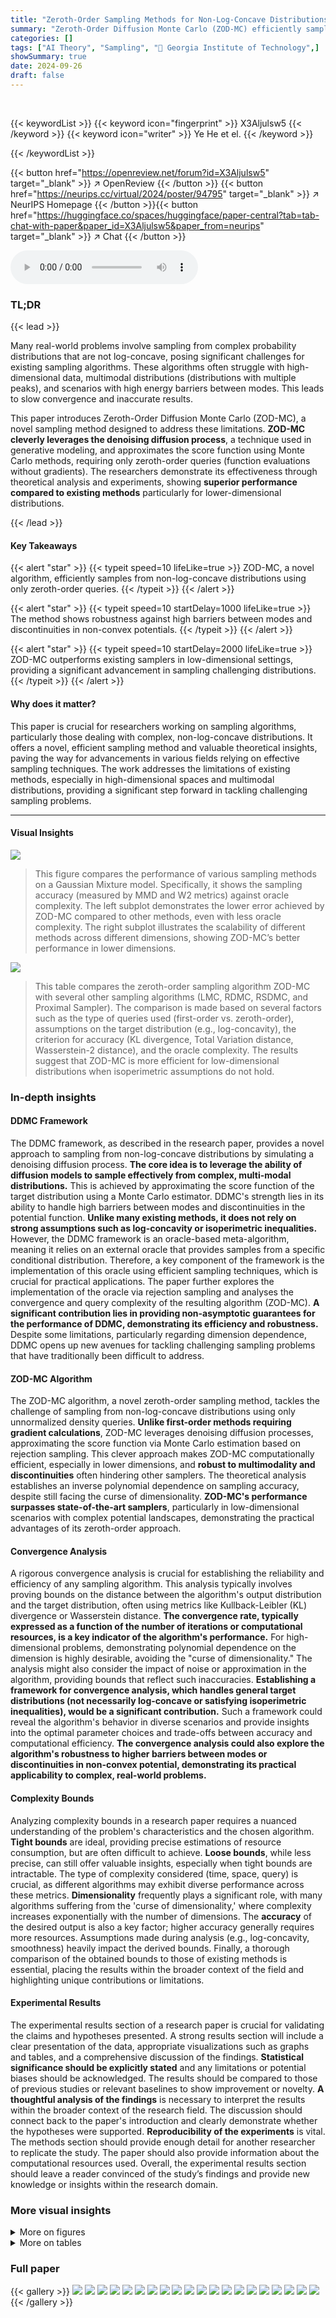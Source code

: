 ```yaml
---
title: "Zeroth-Order Sampling Methods for Non-Log-Concave Distributions: Alleviating Metastability by Denoising Diffusion"
summary: "Zeroth-Order Diffusion Monte Carlo (ZOD-MC) efficiently samples from non-log-concave distributions using only zeroth-order queries, overcoming metastability issues and outperforming state-of-the-art s..."
categories: []
tags: ["AI Theory", "Sampling", "🏢 Georgia Institute of Technology",]
showSummary: true
date: 2024-09-26
draft: false
---
```


<br>

{{< keywordList >}}
{{< keyword icon="fingerprint" >}} X3Aljulsw5 {{< /keyword >}}
{{< keyword icon="writer" >}} Ye He et el. {{< /keyword >}}
 
{{< /keywordList >}}

{{< button href="https://openreview.net/forum?id=X3Aljulsw5" target="_blank" >}}
↗ OpenReview
{{< /button >}}
{{< button href="https://neurips.cc/virtual/2024/poster/94795" target="_blank" >}}
↗ NeurIPS Homepage
{{< /button >}}{{< button href="https://huggingface.co/spaces/huggingface/paper-central?tab=tab-chat-with-paper&paper_id=X3Aljulsw5&paper_from=neurips" target="_blank" >}}
↗ Chat
{{< /button >}}



<audio controls>
    <source src="https://ai-paper-reviewer.com/X3Aljulsw5/podcast.wav" type="audio/wav">
    Your browser does not support the audio element.
</audio>


### TL;DR


{{< lead >}}

Many real-world problems involve sampling from complex probability distributions that are not log-concave, posing significant challenges for existing sampling algorithms. These algorithms often struggle with high-dimensional data, multimodal distributions (distributions with multiple peaks), and scenarios with high energy barriers between modes. This leads to slow convergence and inaccurate results.

This paper introduces Zeroth-Order Diffusion Monte Carlo (ZOD-MC), a novel sampling method designed to address these limitations. **ZOD-MC cleverly leverages the denoising diffusion process**, a technique used in generative modeling, and approximates the score function using Monte Carlo methods, requiring only zeroth-order queries (function evaluations without gradients).  The researchers demonstrate its effectiveness through theoretical analysis and experiments, showing **superior performance compared to existing methods** particularly for lower-dimensional distributions.

{{< /lead >}}


#### Key Takeaways

{{< alert "star" >}}
{{< typeit speed=10 lifeLike=true >}} ZOD-MC, a novel algorithm, efficiently samples from non-log-concave distributions using only zeroth-order queries. {{< /typeit >}}
{{< /alert >}}

{{< alert "star" >}}
{{< typeit speed=10 startDelay=1000 lifeLike=true >}} The method shows robustness against high barriers between modes and discontinuities in non-convex potentials. {{< /typeit >}}
{{< /alert >}}

{{< alert "star" >}}
{{< typeit speed=10 startDelay=2000 lifeLike=true >}} ZOD-MC outperforms existing samplers in low-dimensional settings, providing a significant advancement in sampling challenging distributions. {{< /typeit >}}
{{< /alert >}}

#### Why does it matter?
This paper is crucial for researchers working on sampling algorithms, particularly those dealing with complex, non-log-concave distributions. It offers a novel, efficient sampling method and valuable theoretical insights, paving the way for advancements in various fields relying on effective sampling techniques.  The work addresses the limitations of existing methods, especially in high-dimensional spaces and multimodal distributions, providing a significant step forward in tackling challenging sampling problems.

------
#### Visual Insights



![](https://ai-paper-reviewer.com/X3Aljulsw5/figures_5_1.jpg)

> This figure compares the performance of various sampling methods on a Gaussian Mixture model.  Specifically, it shows the sampling accuracy (measured by MMD and W2 metrics) against oracle complexity.  The left subplot demonstrates the lower error achieved by ZOD-MC compared to other methods, even with less oracle complexity. The right subplot illustrates the scalability of different methods across different dimensions, showing ZOD-MC’s better performance in lower dimensions.





![](https://ai-paper-reviewer.com/X3Aljulsw5/tables_2_1.jpg)

> This table compares the zeroth-order sampling algorithm ZOD-MC with several other sampling algorithms (LMC, RDMC, RSDMC, and Proximal Sampler). The comparison is made based on several factors such as the type of queries used (first-order vs. zeroth-order), assumptions on the target distribution (e.g., log-concavity), the criterion for accuracy (KL divergence, Total Variation distance, Wasserstein-2 distance), and the oracle complexity. The results suggest that ZOD-MC is more efficient for low-dimensional distributions when isoperimetric assumptions do not hold.





### In-depth insights


#### DDMC Framework
The DDMC framework, as described in the research paper, provides a novel approach to sampling from non-log-concave distributions by simulating a denoising diffusion process.  **The core idea is to leverage the ability of diffusion models to sample effectively from complex, multi-modal distributions.** This is achieved by approximating the score function of the target distribution using a Monte Carlo estimator. DDMC's strength lies in its ability to handle high barriers between modes and discontinuities in the potential function.  **Unlike many existing methods, it does not rely on strong assumptions such as log-concavity or isoperimetric inequalities.**  However, the DDMC framework is an oracle-based meta-algorithm, meaning it relies on an external oracle that provides samples from a specific conditional distribution.  Therefore, a key component of the framework is the implementation of this oracle using efficient sampling techniques, which is crucial for practical applications. The paper further explores the implementation of the oracle via rejection sampling and analyses the convergence and query complexity of the resulting algorithm (ZOD-MC). **A significant contribution lies in providing non-asymptotic guarantees for the performance of DDMC, demonstrating its efficiency and robustness.** Despite some limitations, particularly regarding dimension dependence, DDMC opens up new avenues for tackling challenging sampling problems that have traditionally been difficult to address.

#### ZOD-MC Algorithm
The ZOD-MC algorithm, a novel zeroth-order sampling method, tackles the challenge of sampling from non-log-concave distributions using only unnormalized density queries.  **Unlike first-order methods requiring gradient calculations**, ZOD-MC leverages denoising diffusion processes, approximating the score function via Monte Carlo estimation based on rejection sampling. This clever approach makes ZOD-MC computationally efficient, especially in lower dimensions, and **robust to multimodality and discontinuities** often hindering other samplers.  The theoretical analysis establishes an inverse polynomial dependence on sampling accuracy, despite still facing the curse of dimensionality.  **ZOD-MC's performance surpasses state-of-the-art samplers**, particularly in low-dimensional scenarios with complex potential landscapes, demonstrating the practical advantages of its zeroth-order approach.

#### Convergence Analysis
A rigorous convergence analysis is crucial for establishing the reliability and efficiency of any sampling algorithm.  This analysis typically involves proving bounds on the distance between the algorithm's output distribution and the target distribution, often using metrics like Kullback-Leibler (KL) divergence or Wasserstein distance.  **The convergence rate, typically expressed as a function of the number of iterations or computational resources, is a key indicator of the algorithm's performance.**  For high-dimensional problems, demonstrating polynomial dependence on the dimension is highly desirable, avoiding the "curse of dimensionality." The analysis might also consider the impact of noise or approximation in the algorithm, providing bounds that reflect such inaccuracies.  **Establishing a framework for convergence analysis, which handles general target distributions (not necessarily log-concave or satisfying isoperimetric inequalities), would be a significant contribution.** Such a framework could reveal the algorithm's behavior in diverse scenarios and provide insights into the optimal parameter choices and trade-offs between accuracy and computational efficiency. **The convergence analysis could also explore the algorithm's robustness to higher barriers between modes or discontinuities in non-convex potential, demonstrating its practical applicability to complex, real-world problems.**

#### Complexity Bounds
Analyzing complexity bounds in a research paper requires a nuanced understanding of the problem's characteristics and the chosen algorithm.  **Tight bounds** are ideal, providing precise estimations of resource consumption, but are often difficult to achieve.  **Loose bounds**, while less precise, can still offer valuable insights, especially when tight bounds are intractable. The type of complexity considered (time, space, query) is crucial, as different algorithms may exhibit diverse performance across these metrics. **Dimensionality** frequently plays a significant role, with many algorithms suffering from the 'curse of dimensionality,' where complexity increases exponentially with the number of dimensions.  The **accuracy** of the desired output is also a key factor; higher accuracy generally requires more resources. Assumptions made during analysis (e.g., log-concavity, smoothness) heavily impact the derived bounds.  Finally, a thorough comparison of the obtained bounds to those of existing methods is essential, placing the results within the broader context of the field and highlighting unique contributions or limitations.

#### Experimental Results
The experimental results section of a research paper is crucial for validating the claims and hypotheses presented.  A strong results section will include a clear presentation of the data, appropriate visualizations such as graphs and tables, and a comprehensive discussion of the findings. **Statistical significance should be explicitly stated** and any limitations or potential biases should be acknowledged.  The results should be compared to those of previous studies or relevant baselines to show improvement or novelty.  **A thoughtful analysis of the findings** is necessary to interpret the results within the broader context of the research field.  The discussion should connect back to the paper's introduction and clearly demonstrate whether the hypotheses were supported.  **Reproducibility of the experiments** is vital. The methods section should provide enough detail for another researcher to replicate the study.  The paper should also provide information about the computational resources used.  Overall, the experimental results section should leave a reader convinced of the study’s findings and provide new knowledge or insights within the research domain.


### More visual insights

<details>
<summary>More on figures
</summary>


![](https://ai-paper-reviewer.com/X3Aljulsw5/figures_7_1.jpg)

> This figure presents the results of Gaussian Mixture experiments, comparing various sampling methods' accuracies.  Subfigure (a) shows sampling accuracy against oracle complexity, demonstrating ZOD-MC's superior performance with lower errors in both MMD and W2 metrics. Subfigure (b) illustrates sampling accuracy against dimension, highlighting ZOD-MC's better scalability compared to other diffusion-based methods.


![](https://ai-paper-reviewer.com/X3Aljulsw5/figures_7_2.jpg)

> This figure compares the performance of various sampling methods on the Müller Brown potential, a challenging non-convex distribution with three modes.  The plot shows the generated samples overlaid on a contour plot of the potential function.  The goal is to assess each method's ability to accurately capture the multi-modal nature of the distribution, with 1100 oracle calls used per method.  ZOD-MC, the proposed method, demonstrates improved sampling performance compared to the baselines.


![](https://ai-paper-reviewer.com/X3Aljulsw5/figures_8_1.jpg)

> This figure compares the performance of various sampling algorithms on the Müller Brown potential, a highly non-linear and non-convex function with three modes. The generated samples are overlaid on the contour plot of the potential function.  The figure visually demonstrates the ability of ZOD-MC to effectively sample from all three modes of the Müller-Brown potential, in contrast to other methods which struggle to escape local minima, showcasing its effectiveness in sampling from challenging non-convex distributions.


![](https://ai-paper-reviewer.com/X3Aljulsw5/figures_8_2.jpg)

> This figure displays the performance comparison of various sampling methods on a Gaussian Mixture model. The left panel shows sampling accuracy (MMD and W2 error) against oracle complexity.  The right panel illustrates how accuracy changes with dimension. ZOD-MC excels in terms of accuracy and scalability.


![](https://ai-paper-reviewer.com/X3Aljulsw5/figures_8_3.jpg)

> This figure compares the sampling performance of different methods (ZOD-MC, RDMC, RSDMC, SLIPS, AIS, SMC, Langevin, proximal, parallel) on an asymmetric, unbalanced Gaussian Mixture.  All diffusion methods used 2200 oracles for score evaluation, while Langevin and Proximal used the same total oracle count. The figure shows that ZOD-MC successfully samples from all modes of the mixture, unlike the others which suffer from metastability (struggle to escape local minima and explore all modes).


![](https://ai-paper-reviewer.com/X3Aljulsw5/figures_25_1.jpg)

> This figure compares the wall-clock time of different sampling algorithms against their oracle complexities. The oracle complexity measures the number of zeroth-order or first-order queries made to estimate the target distribution. ZOD-MC shows relatively less sensitivity to increasing complexities.  The figure highlights the computational efficiency of ZOD-MC compared to other sampling methods, particularly at higher oracle complexities.


![](https://ai-paper-reviewer.com/X3Aljulsw5/figures_26_1.jpg)

> This figure compares the performance of various sampling methods on a 2D Gaussian mixture distribution.  Subfigure (a) shows the sampling accuracy (measured by MMD and W2) against the oracle complexity (total number of zeroth and first order queries). ZOD-MC demonstrates the lowest error for a given oracle complexity. Subfigure (b) illustrates the performance against the dimensionality of the distribution, indicating that other diffusion-based methods struggle as the dimension increases.  ZOD-MC is shown to be more robust in higher dimensions.


![](https://ai-paper-reviewer.com/X3Aljulsw5/figures_26_2.jpg)

> This figure showcases the generated samples for the Müller Brown potential using different sampling methods.  The samples are overlaid on a contour plot of the potential energy surface. The figure visually demonstrates the effectiveness of each method in exploring the multi-modal potential energy landscape.  All methods used the same number of oracles (1100).


![](https://ai-paper-reviewer.com/X3Aljulsw5/figures_27_1.jpg)

> This figure compares the performance of various sampling methods (ZOD-MC, RDMC, RSDMC, SLIPS, AIS, SMC, Langevin, Proximal, Parallel) on a Gaussian Mixture model.  Subfigure (a) shows sampling accuracy (measured by MMD and W2 errors) against oracle complexity.  ZOD-MC demonstrates the lowest error across different complexities. Subfigure (b) shows sampling accuracy against dimensionality (3D and 5D), highlighting that ZOD-MC scales more favorably with higher dimensions compared to other diffusion-based methods.


![](https://ai-paper-reviewer.com/X3Aljulsw5/figures_28_1.jpg)

> This figure compares the performance of ZOD-MC with other sampling methods (RDMC, RSDMC, SLIPS, AIS, SMC, Langevin, Proximal, Parallel) on a Gaussian Mixture model.  It showcases the sampling accuracy (measured by MMD and W2) against oracle complexity and dimension.  The results demonstrate ZOD-MC's superior performance in low dimensions, achieving the lowest error with the least number of oracle queries, even when compared to other diffusion-based methods.


![](https://ai-paper-reviewer.com/X3Aljulsw5/figures_29_1.jpg)

> This figure shows the accuracy of different sampling methods for a Gaussian Mixture model.  Subfigure (a) compares the sampling accuracy (measured by MMD and W2) against the oracle complexity.  It demonstrates that ZOD-MC achieves the lowest error with the least number of oracle queries. Subfigure (b) shows how the sampling accuracy changes with increasing dimensionality. It indicates that diffusion based methods (including ZOD-MC) scale poorly with increasing dimensions, even if other methods are used.


![](https://ai-paper-reviewer.com/X3Aljulsw5/figures_29_2.jpg)

> This figure compares the accuracy of various sampling methods (ZOD-MC, RDMC, RSDMC, SLIPS, AIS, SMC, Langevin, Proximal, Parallel) for sampling from a Gaussian Mixture distribution.  Subfigure (a) shows the sampling accuracy against oracle complexity (total number of queries), demonstrating that ZOD-MC achieves the lowest error (both in MMD and W2) using the least number of queries.  Subfigure (b) shows sampling accuracy against the dimension, highlighting that ZOD-MC scales better than other diffusion-based methods in higher dimensions.


![](https://ai-paper-reviewer.com/X3Aljulsw5/figures_30_1.jpg)

> This figure compares the performance of various sampling methods (ZOD-MC, RDMC, RSDMC, SLIPS, AIS, SMC, Langevin, Proximal, Parallel) on a Gaussian Mixture model.  Subfigure (a) shows the sampling accuracy (measured by MMD and W2 error) against the oracle complexity.  Subfigure (b) shows the sampling accuracy against the dimension of the Gaussian Mixture. The results indicate ZOD-MC's superior performance, especially in low dimensions, and its robustness to different complexities.


![](https://ai-paper-reviewer.com/X3Aljulsw5/figures_30_2.jpg)

> This figure shows the wall-clock time taken by different sampling algorithms (ZOD-MC, RDMC, RSDMC, SLIPS, AIS, SMC, Langevin, proximal, and parallel) as a function of the gradient complexity.  The plot demonstrates the relative efficiency of each method in terms of computational time required to achieve a certain level of sampling accuracy, as measured by gradient complexity. 


![](https://ai-paper-reviewer.com/X3Aljulsw5/figures_31_1.jpg)

> This figure presents the generated samples from different sampling methods (ZOD-MC, RDMC, RSDMC, SLIPS, AIS, SMC, Langevin, Proximal, Parallel) for a Gaussian Mixture model with different distances between modes (R = 1 and R = 6). For each method, the generated samples are shown as red points overlaid on the contour plot of the target distribution's density. The figure visually demonstrates the performance of each sampling method in navigating multimodal distributions with varying degrees of separation between modes.


![](https://ai-paper-reviewer.com/X3Aljulsw5/figures_31_2.jpg)

> This figure compares the sampling performance of various algorithms on a Gaussian mixture model with modes increasingly separated. The separation is controlled by the parameter R, which scales the mean of each mode.  The figure visually demonstrates the ability of ZOD-MC to effectively sample from all modes even when the modes are far apart and the distribution is highly multi-modal, a situation where many other methods fail due to metastability.


![](https://ai-paper-reviewer.com/X3Aljulsw5/figures_32_1.jpg)

> This figure compares the score error at the final time step (t=T) for different sampling methods across two different target distributions: a 2D Gaussian Mixture Model (GMM) and a 5D GMM. The score error is a measure of how well the estimated score function approximates the true score function.  The plot shows that ZOD-MC consistently achieves the lowest score error across various oracle complexities.  This highlights the accuracy of ZOD-MC's score estimation, which is crucial for its effectiveness in sampling from complex distributions.  The results for SLIPS are also presented, but are not directly comparable due to differences in the forward diffusion process used.


</details>




<details>
<summary>More on tables
</summary>


![](https://ai-paper-reviewer.com/X3Aljulsw5/tables_4_1.jpg)
> This table compares the ZOD-MC algorithm to several other sampling algorithms (LMC, RDMC, RSDMC, and Proximal Sampler) across several criteria.  These criteria include the type of query used (first-order or zeroth-order), assumptions made about the target distribution (e.g., log-concavity, soft log-concavity), the convergence criterion used (KL divergence, Total Variation distance, Wasserstein-2 distance), and the oracle complexity (the number of queries to an oracle needed to obtain an epsilon-accurate sample). The table highlights that ZOD-MC excels in low dimensions when isoperimetric assumptions are not made.

![](https://ai-paper-reviewer.com/X3Aljulsw5/tables_25_1.jpg)
> This table compares the performance of the proposed ZOD-MC algorithm to several existing sampling algorithms (LMC, RDMC, RSDMC, and Proximal Sampler).  The comparison focuses on the isoperimetric assumptions made by each algorithm and their oracle complexities (the computational cost of accessing information about the target distribution) to achieve a specified level of sampling accuracy (ε).  The table highlights that ZOD-MC excels in low dimensions when isoperimetric assumptions are not made, offering a competitive zeroth-order query complexity.

![](https://ai-paper-reviewer.com/X3Aljulsw5/tables_28_1.jpg)
> This table compares ZOD-MC with four other sampling algorithms (LMC, RDMC, RSDMC, and Proximal Sampler) based on several factors.  It shows the type of queries used (first-order or zeroth-order), the assumptions made about the target distribution (e.g., log-concavity, soft log-concavity, or no assumptions), the convergence criterion used (KL divergence, total variation distance, or a combination), and the oracle complexity.  Oracle complexity refers to the number of queries to the target distribution required to achieve a certain level of sampling accuracy. The table highlights ZOD-MC's advantage in low-dimensional settings when isoperimetric assumptions do not hold.

![](https://ai-paper-reviewer.com/X3Aljulsw5/tables_30_1.jpg)
> This table compares the zeroth-order sampling algorithm ZOD-MC with other first-order algorithms including LMC, RDMC, RSDMC, and Proximal sampler.  It summarizes the assumptions (isoperimetric or not), the criteria used for accuracy (KL-divergence or total variation), and the oracle complexity (number of queries to the oracle, which can be a gradient or zeroth-order query).  The table highlights that ZOD-MC's zeroth-order complexity has a better dependence on the accuracy parameter compared to the first order methods in the absence of isoperimetric assumption, making it more efficient in lower dimensions.

![](https://ai-paper-reviewer.com/X3Aljulsw5/tables_32_1.jpg)
> This table compares the ZOD-MC algorithm to other sampling methods (LMC, RDMC, RSDMC, and Proximal Sampler) based on several criteria, including the type of query used (first-order or zeroth-order), assumptions about the target distribution (log-concave or none), the error criterion used (KL-divergence, total variation distance, etc.), and the oracle complexity. The table highlights ZOD-MC's advantage when there are no isoperimetric assumptions, particularly in low dimensions.

</details>




### Full paper

{{< gallery >}}
<img src="https://ai-paper-reviewer.com/X3Aljulsw5/1.png" class="grid-w50 md:grid-w33 xl:grid-w25" />
<img src="https://ai-paper-reviewer.com/X3Aljulsw5/2.png" class="grid-w50 md:grid-w33 xl:grid-w25" />
<img src="https://ai-paper-reviewer.com/X3Aljulsw5/3.png" class="grid-w50 md:grid-w33 xl:grid-w25" />
<img src="https://ai-paper-reviewer.com/X3Aljulsw5/4.png" class="grid-w50 md:grid-w33 xl:grid-w25" />
<img src="https://ai-paper-reviewer.com/X3Aljulsw5/5.png" class="grid-w50 md:grid-w33 xl:grid-w25" />
<img src="https://ai-paper-reviewer.com/X3Aljulsw5/6.png" class="grid-w50 md:grid-w33 xl:grid-w25" />
<img src="https://ai-paper-reviewer.com/X3Aljulsw5/7.png" class="grid-w50 md:grid-w33 xl:grid-w25" />
<img src="https://ai-paper-reviewer.com/X3Aljulsw5/8.png" class="grid-w50 md:grid-w33 xl:grid-w25" />
<img src="https://ai-paper-reviewer.com/X3Aljulsw5/9.png" class="grid-w50 md:grid-w33 xl:grid-w25" />
<img src="https://ai-paper-reviewer.com/X3Aljulsw5/10.png" class="grid-w50 md:grid-w33 xl:grid-w25" />
<img src="https://ai-paper-reviewer.com/X3Aljulsw5/11.png" class="grid-w50 md:grid-w33 xl:grid-w25" />
<img src="https://ai-paper-reviewer.com/X3Aljulsw5/12.png" class="grid-w50 md:grid-w33 xl:grid-w25" />
<img src="https://ai-paper-reviewer.com/X3Aljulsw5/13.png" class="grid-w50 md:grid-w33 xl:grid-w25" />
<img src="https://ai-paper-reviewer.com/X3Aljulsw5/14.png" class="grid-w50 md:grid-w33 xl:grid-w25" />
<img src="https://ai-paper-reviewer.com/X3Aljulsw5/15.png" class="grid-w50 md:grid-w33 xl:grid-w25" />
<img src="https://ai-paper-reviewer.com/X3Aljulsw5/16.png" class="grid-w50 md:grid-w33 xl:grid-w25" />
<img src="https://ai-paper-reviewer.com/X3Aljulsw5/17.png" class="grid-w50 md:grid-w33 xl:grid-w25" />
<img src="https://ai-paper-reviewer.com/X3Aljulsw5/18.png" class="grid-w50 md:grid-w33 xl:grid-w25" />
<img src="https://ai-paper-reviewer.com/X3Aljulsw5/19.png" class="grid-w50 md:grid-w33 xl:grid-w25" />
<img src="https://ai-paper-reviewer.com/X3Aljulsw5/20.png" class="grid-w50 md:grid-w33 xl:grid-w25" />
{{< /gallery >}}